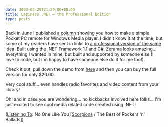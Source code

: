 ```yaml
---
date: 2003-08-29T21:29:00+00:00
title: Laziness .NET – the Professional Edition
type: posts
---
```

Back in June I published [a column](https://msdn.microsoft.com/vbasic/using/columns/code4fun/default.aspx?pull=/library/en-us/dncodefun/html/code4fun06272003.asp) showing you how to make a simple Pocket PC remote for Windows Media player. I didn't know it at the time, but some of my readers have sent in links to [a professional version of the same idea](https://www.zerama.net/). Built using the .NET Framework 1.1 and C#, [Zerama](https://www.zerama.net/) looks amazing... everything I wanted in mine, but built and supported by someone else (I love to code, but I'm happy to have someone else do it for me too!).



Check it out, pull down the demo from [here](https://www.zerama.net/download2.aspx) and then you can buy the full version for only $20.00.

Very cool stuff... even handles radio favorites and video content from your library!

Oh, and in case you are wondering... no kickbacks involved here folks... I'm just excited to see cool media related code created using .NET!


  ([Listening To](https://learn.microsoft.com/en-us/previous-versions/dotnet/articles/ms973230(v=msdn.10)): No One Like You [[Scorpions](https://open.spotify.com/search/Scorpions/artists) / The Best of Rockers 'n' Ballads])

